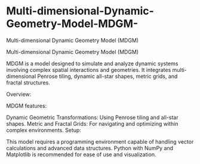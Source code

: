 # Multi-dimensional-Dynamic-Geometry-Model-MDGM-
Multi-dimensional Dynamic Geometry Model (MDGM)


Multi-dimensional Dynamic Geometry Model (MDGM)

MDGM is a model designed to simulate and analyze dynamic systems involving complex spatial interactions and geometries. It integrates multi-dimensional Penrose tiling, dynamic all-star shapes, metric grids, and fractal structures.

Overview:

MDGM features:

Dynamic Geometric Transformations: Using Penrose tiling and all-star shapes.
Metric and Fractal Grids: For navigating and optimizing within complex environments.
Setup:

This model requires a programming environment capable of handling vector calculations and advanced data structures. Python with NumPy and Matplotlib is recommended for ease of use and visualization.
